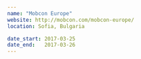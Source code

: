 ```yaml
---
name: "Mobcon Europe"
website: http://mobcon.com/mobcon-europe/
location: Sofia, Bulgaria

date_start: 2017-03-25
date_end:   2017-03-26
---
```

